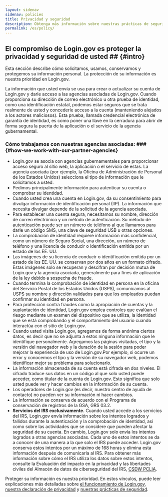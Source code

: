```yaml
---
layout: sidenav
sidenav: policies
title: Privacidad y seguridad
description: Obtenga más información sobre nuestras prácticas de seguridad y privacidad permalink: /policy/
permalink: /es/policy/
---
```

## El compromiso de Login.gov es proteger la privacidad y seguridad de usted ## {#intro}

Esta sección describe cómo solicitamos, usamos, conservamos y protegemos su información personal. La protección de su información es nuestra prioridad en Login.gov.

La información que usted envía se usa para crear o actualizar su cuenta de Login.gov y darle acceso a las agencias asociadas de Login.gov. Cuando proporciona su dirección de correo electrónico u otra prueba de identidad, como una identificación estatal, podemos estar seguros que se trata realmente de usted y concederle acceso a la cuenta (manteniendo alejados a los actores maliciosos). Esta prueba, llamada credencial electrónica de garantía de identidad, es como poner una llave en la cerradura para abrir de forma segura la puerta de la aplicación o el servicio de la agencia gubernamental.

### Cómo trabajamos con nuestras agencias asociadas: ### {#how-we-work-with-our-partner-agencies}

* Login.gov se asocia con agencias gubernamentales para proporcionar acceso seguro al sitio web, la aplicación o el servicio de estas. La agencia asociada (por ejemplo, la Oficina de Administración de Personal de los Estados Unidos) selecciona el tipo de información que le solicitamos a usted.
* Pedimos principalmente información para autenticar su cuenta o comprobar su identidad.
* Cuando usted crea una cuenta en Login.gov, da su consentimiento para divulgar información de identificación personal (IIP). La información que necesita divulgar depende de la solicitud de la agencia asociada.
* Para establecer una cuenta segura, necesitamos su nombre, dirección de correo electrónico y un método de autenticación. Su método de autenticación puede ser un número de teléfono al que llamamos para darle un código SMS, una clave de seguridad USB u otras opciones.
* La comprobación de identidad requiere información más confidencial, como un número de Seguro Social, una dirección, un número de teléfono y una licencia de conducir o identificación emitida por un estado de los EE. UU.
* Las imágenes de su licencia de conducir o identificación emitida por un estado de los EE. UU. se conservan por dos años en un formato cifrado. Estas imágenes solo se recuperan y descifran por decisión mutua de Login.gov y la agencia asociada, generalmente para fines de aplicación de la ley debido a sospecha de fraude.
* Cuando termina la comprobación de identidad en persona en la oficina del Servicio Postal de los Estados Unidos (USPS), comunicamos al USPS su nombre y dirección validados para que los empleados puedan confirmar su identidad en persona.
* Para protección contra fraudes como la apropiación de cuentas y la suplantación de identidad, Login.gov emplea controles que evalúan el riesgo mediante un examen del dispositivo que se utiliza, la identidad que se está comprobando y el comportamiento del usuario cuando interactúa con el sitio de Login.gov.
* Cuando usted visita Login.gov, agregamos de forma anónima ciertos datos, es decir que no se adjunta a estos ninguna información que le identifique personalmente. Agregamos las páginas visitadas, el tipo y la versión del navegador web y la duración de la sesión para poder mejorar la experiencia de uso de Login.gov.Por ejemplo, si ocurre un error y conocemos el tipo y la versión de su navegador web, podemos identificar mejor su problema para solucionarlo.
* La información almacenada de su cuenta está cifrada en dos niveles. El cifrado traduce sus datos en un código al que solo usted puede acceder, como titular de la cuenta de Login.gov. Esto significa que solo usted puede ver y hacer cambios en la información de su cuenta.
* Los operadores de Login.gov (es decir, nuestro centro de ayuda de contacto) no pueden ver su información ni hacer cambios.
* La información se conserva de acuerdo con el Programa de conservación de registros de la GSA, GRS 03.2.
* **Servicios del IRS exclusivamente.** Cuando usted accede a los servicios del IRS, Login.gov envía información sobre los intentos logrados y fallidos durante la autenticación y la comprobación de identidad, así como sobre las actividades que se considere que pueden afectar la seguridad de su cuenta. En cambio, Login.gov solo envía los intentos logrados a otras agencias asociadas. Cada uno de estos intentos se da a conocer de una manera a la que solo el IRS puede acceder. Login.gov conserva estos intentos por un máximo de 168 horas y elimina esta información después de comunicarla al IRS. Para obtener más información sobre cómo el IRS utiliza los datos sobre estos intentos, consulte la Evaluación del impacto en la privacidad y las libertades civiles del Almacén de datos de ciberseguridad del IRS, [CSDW PCLIA](https://www.irs.gov/pub/irs-pia/csdw-pia.pdf).

Proteger su información es nuestra prioridad. En estos vínculos, puede leer explicaciones más detalladas sobre [el funcionamiento de Login.gov](/policy/how-does-it-work/), [nuestra declaración de privacidad](/policy/our-privacy-act-statement/) y [nuestras prácticas de seguridad](/policy/our-security-practices/).